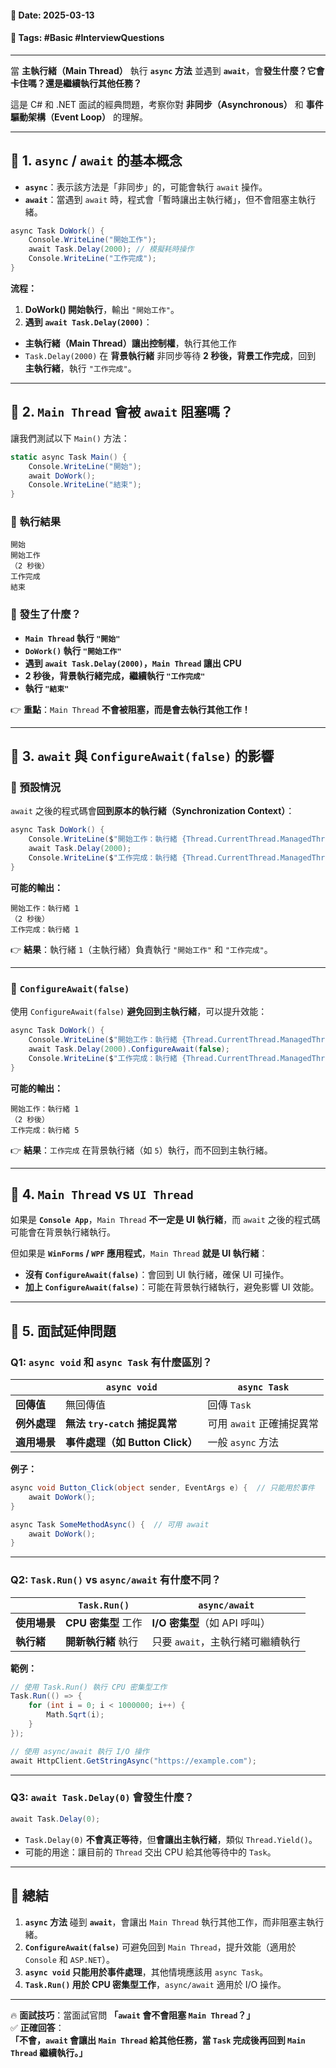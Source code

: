 #### 📅 **Date**: 2025-03-13

#### 🔖 **Tags**: #Basic #InterviewQuestions

---

當 **主執行緒（Main Thread）** 執行 **`async` 方法** 並遇到 **`await`**，會**發生什麼？它會卡住嗎？還是繼續執行其他任務？**

這是 C# 和 .NET 面試的經典問題，考察你對 **非同步（Asynchronous）** 和 **事件驅動架構（Event Loop）** 的理解。

---

## **📍 1. `async` / `await` 的基本概念**

- **`async`**：表示該方法是「非同步」的，可能會執行 `await` 操作。
- **`await`**：當遇到 `await` 時，程式會「暫時讓出主執行緒」，但不會阻塞主執行緒。

```csharp
async Task DoWork() {
	Console.WriteLine("開始工作");
	await Task.Delay(2000); // 模擬耗時操作
	Console.WriteLine("工作完成");
}
```

**流程：** 
1. **DoWork() 開始執行**，輸出 `"開始工作"`。  
2. **遇到 `await Task.Delay(2000)`**：

- **主執行緒（Main Thread）讓出控制權**，執行其他工作
- `Task.Delay(2000)` 在 **背景執行緒** 非同步等待 **2 秒後，背景工作完成**，回到 **主執行緒**，執行 `"工作完成"`。

---

## **📍 2. `Main Thread` 會被 `await` 阻塞嗎？**

讓我們測試以下 `Main()` 方法：

```csharp
static async Task Main() {
	Console.WriteLine("開始");
	await DoWork();
	Console.WriteLine("結束");
}
```

### **📌 執行結果**

```shell
開始
開始工作
（2 秒後）
工作完成
結束
```

### **📌 發生了什麼？**

- **`Main Thread` 執行 `"開始"`**
- **`DoWork()` 執行 `"開始工作"`**
- **遇到 `await Task.Delay(2000)`，`Main Thread` 讓出 CPU**
- **2 秒後，背景執行緒完成，繼續執行 `"工作完成"`**
- **執行 `"結束"`**

👉 **重點**：`Main Thread` **不會被阻塞，而是會去執行其他工作！**

---

## **📍 3. `await` 與 `ConfigureAwait(false)` 的影響**

### **🔹 預設情況**

`await` 之後的程式碼會**回到原本的執行緒（Synchronization Context）**：

```csharp
async Task DoWork() {
	Console.WriteLine($"開始工作：執行緒 {Thread.CurrentThread.ManagedThreadId}");
	await Task.Delay(2000);
	Console.WriteLine($"工作完成：執行緒 {Thread.CurrentThread.ManagedThreadId}");
}
```

**可能的輸出：**

```shell
開始工作：執行緒 1
（2 秒後）
工作完成：執行緒 1
```

👉 **結果**：執行緒 `1`（主執行緒）負責執行 `"開始工作"` 和 `"工作完成"`。

---

### **🔹 `ConfigureAwait(false)`**

使用 `ConfigureAwait(false)` **避免回到主執行緒**，可以提升效能：

```csharp
async Task DoWork() {
	Console.WriteLine($"開始工作：執行緒 {Thread.CurrentThread.ManagedThreadId}");
	await Task.Delay(2000).ConfigureAwait(false);
	Console.WriteLine($"工作完成：執行緒 {Thread.CurrentThread.ManagedThreadId}");
}
```

**可能的輸出：**

```shell
開始工作：執行緒 1
（2 秒後）
工作完成：執行緒 5
```

👉 **結果**：`工作完成` 在背景執行緒（如 `5`）執行，而不回到主執行緒。

---

## **📍 4. `Main Thread` vs `UI Thread`**

如果是 **`Console App`**，`Main Thread` **不一定是 UI 執行緒**，而 `await` 之後的程式碼可能會在背景執行緒執行。

但如果是 **`WinForms` / `WPF` 應用程式**，`Main Thread` **就是 UI 執行緒**：

- **沒有 `ConfigureAwait(false)`**：會回到 UI 執行緒，確保 UI 可操作。
- **加上 `ConfigureAwait(false)`**：可能在背景執行緒執行，避免影響 UI 效能。

---

## **📍 5. 面試延伸問題**

### **Q1: `async void` 和 `async Task` 有什麼區別？**

| |`async void`|`async Task`|
|---|---|---|
|**回傳值**|無回傳值|回傳 `Task`|
|**例外處理**|**無法 `try-catch` 捕捉異常**|可用 `await` 正確捕捉異常|
|**適用場景**|**事件處理（如 Button Click）**|一般 `async` 方法|

**例子：**

```csharp
async void Button_Click(object sender, EventArgs e) {  // 只能用於事件
	await DoWork();
}
```

```csharp
async Task SomeMethodAsync() {  // 可用 await
	await DoWork();
}
```

---

### **Q2: `Task.Run()` vs `async/await` 有什麼不同？**

| |`Task.Run()`|`async/await`|
|---|---|---|
|**使用場景**|**CPU 密集型** 工作|**I/O 密集型**（如 API 呼叫）|
|**執行緒**|**開新執行緒** 執行|只要 `await`，主執行緒可繼續執行|

**範例：**

```csharp
// 使用 Task.Run() 執行 CPU 密集型工作
Task.Run(() => {
	for (int i = 0; i < 1000000; i++) {
		Math.Sqrt(i);
	}
});
```

```csharp
// 使用 async/await 執行 I/O 操作
await HttpClient.GetStringAsync("https://example.com");
```

---

### **Q3: `await Task.Delay(0)` 會發生什麼？**

```csharp
await Task.Delay(0);
```

- `Task.Delay(0)` **不會真正等待**，但**會讓出主執行緒**，類似 `Thread.Yield()`。
- 可能的用途：讓目前的 `Thread` 交出 CPU 給其他等待中的 `Task`。

---

## **📌 總結**

1. **`async` 方法** 碰到 **`await`**，會讓出 `Main Thread` 執行其他工作，而非阻塞主執行緒。  
2. **`ConfigureAwait(false)`** 可避免回到 `Main Thread`，提升效能（適用於 `Console` 和 `ASP.NET`）。  
3. **`async void` 只能用於事件處理**，其他情境應該用 `async Task`。  
4. **`Task.Run()` 用於 CPU 密集型工作**，`async/await` 適用於 I/O 操作。

---

🔥 **面試技巧**：當面試官問 **「`await` 會不會阻塞 `Main Thread`？」**  
✅ **正確回答**：  
**「不會，`await` 會讓出 `Main Thread` 給其他任務，當 `Task` 完成後再回到 `Main Thread` 繼續執行。」**